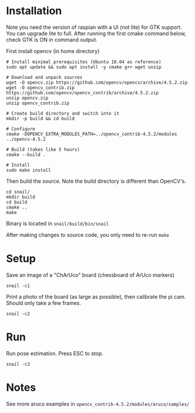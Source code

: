 # Installation
Note you need the version of raspian with a UI (not lite) for GTK support.
You can upgrade lite to full.
After running the first cmake command below, check GTK is ON in command output.

First install opencv (in home directory)
```
# Install minimal prerequisites (Ubuntu 18.04 as reference)
sudo apt update && sudo apt install -y cmake g++ wget unzip

# Download and unpack sources
wget -O opencv.zip https://github.com/opencv/opencv/archive/4.5.2.zip
wget -O opencv_contrib.zip https://github.com/opencv/opencv_contrib/archive/4.5.2.zip
unzip opencv.zip
unzip opencv_contrib.zip

# Create build directory and switch into it
mkdir -p build && cd build

# Configure
cmake -DOPENCV_EXTRA_MODULES_PATH=../opencv_contrib-4.5.2/modules ../opencv-4.5.2

# Build (takes like 5 hours)
cmake --build .

# Install
sudo make install
```

Then build the source. Note the build directory is different than OpenCV's.
```
cd snail/
mkdir build
cd build
cmake ..
make
```

Binary is located in `snail/build/bin/snail`

After making changes to source code, you only need to re-run `make`

# Setup
Save an image of a "ChArUco" board (chessboard of ArUco markers)
```
snail -c1
```

Print a photo of the board (as large as possible), then calibrate the pi cam. Should only take a few frames.
```
snail -c2
```

# Run
Run pose estimation. Press ESC to stop.
```
snail -c3
```

# Notes
See more aruco examples in `opencv_contrib-4.5.2/modules/aruco/samples/`
